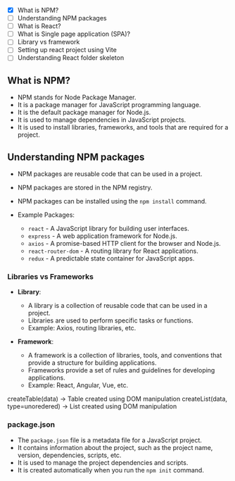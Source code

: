 - [x] What is NPM?
- [ ] Understanding NPM packages
- [ ] What is React?
- [ ] What is Single page application (SPA)?
- [ ] Library vs framework
- [ ] Setting up react project using Vite
- [ ] Understanding React folder skeleton

## What is NPM?

- NPM stands for Node Package Manager.
- It is a package manager for JavaScript programming language.
- It is the default package manager for Node.js.
- It is used to manage dependencies in JavaScript projects.
- It is used to install libraries, frameworks, and tools that are required for a project.

## Understanding NPM packages

- NPM packages are reusable code that can be used in a project.
- NPM packages are stored in the NPM registry.
- NPM packages can be installed using the `npm install` command.
- Example Packages:

  - `react` - A JavaScript library for building user interfaces.
  - `express` - A web application framework for Node.js.
  - `axios` - A promise-based HTTP client for the browser and Node.js.
  - `react-router-dom` - A routing library for React applications.
  - `redux` - A predictable state container for JavaScript apps.

### Libraries vs Frameworks

- **Library**:

  - A library is a collection of reusable code that can be used in a project.
  - Libraries are used to perform specific tasks or functions.
  - Example: Axios, routing libraries, etc.

- **Framework**:
  - A framework is a collection of libraries, tools, and conventions that provide a structure for building applications.
  - Frameworks provide a set of rules and guidelines for developing applications.
  - Example: React, Angular, Vue, etc.

createTable(data) -> Table created using DOM manipulation
createList(data, type=unoredered) -> List created using DOM manipulation

### package.json

- The `package.json` file is a metadata file for a JavaScript project.
- It contains information about the project, such as the project name, version, dependencies, scripts, etc.
- It is used to manage the project dependencies and scripts.
- It is created automatically when you run the `npm init` command.
